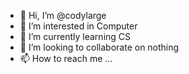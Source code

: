 - 👋 Hi, I’m @codylarge
- 👀 I’m interested in Computer
- 🌱 I’m currently learning CS
- 💞️ I’m looking to collaborate on nothing
- 📫 How to reach me ...

<!---
codylarge/codylarge is a ✨ special ✨ repository because its `README.md` (this file) appears on your GitHub profile.
You can click the Preview link to take a look at your changes.
--->
